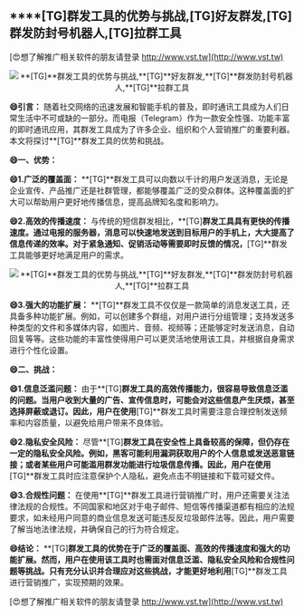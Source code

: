 ## ****[TG]**群发工具的优势与挑战,**[TG]**好友群发,**[TG]**群发防封号机器人,**[TG]**拉群工具**

[😍想了解推广相关软件的朋友请登录 http://www.vst.tw](http://www.vst.tw)

 <center><img src="https://vst.tw/MP4/tuiguang/png/2.png" alt="**[TG]**群发工具的优势与挑战,**[TG]**好友群发,**[TG]**群发防封号机器人,**[TG]**拉群工具"></center>

**😄引言：**
随着社交网络的迅速发展和智能手机的普及，即时通讯工具成为人们日常生活中不可或缺的一部分。而电报（Telegram）作为一款安全性强、功能丰富的即时通讯应用，其群发工具成为了许多企业、组织和个人营销推广的重要利器。本文将探讨**[TG]**群发工具的优势和挑战。

**😄一、优势：**

**😄1.广泛的覆盖面：**
**[TG]**群发工具可以向数以千计的用户发送消息，无论是企业宣传、产品推广还是社群管理，都能够覆盖广泛的受众群体。这种覆盖面的扩大可以帮助用户更好地传播信息，提高品牌知名度和影响力。

**😄2.高效的传播速度：**
与传统的短信群发相比，**[TG]**群发工具具有更快的传播速度。通过电报的服务器，消息可以快速地发送到目标用户的手机上，大大提高了信息传递的效率。对于紧急通知、促销活动等需要即时反馈的情况，**[TG]**群发工具能够更好地满足用户的需求。

 <center><img src="https://vst.tw/MP4/tuiguang/png/2.png" alt="**[TG]**群发工具的优势与挑战,**[TG]**好友群发,**[TG]**群发防封号机器人,**[TG]**拉群工具"></center>

**😄3.强大的功能扩展：**
**[TG]**群发工具不仅仅是一款简单的消息发送工具，还具备多种功能扩展。例如，可以创建多个群组，对用户进行分组管理；支持发送多种类型的文件和多媒体内容，如图片、音频、视频等；还能够定时发送消息，自动回复等等。这些功能的丰富性使得用户可以更灵活地使用该工具，并根据自身需求进行个性化设置。

**😄二、挑战：**

**😄1.信息泛滥问题：**
由于**[TG]**群发工具的高效传播能力，很容易导致信息泛滥的问题。当用户收到大量的广告、宣传信息时，可能会对这些信息产生厌烦，甚至选择屏蔽或退订。因此，用户在使用**[TG]**群发工具时需要注意合理控制发送频率和内容质量，以避免给用户带来不良体验。

**😄2.隐私安全风险：**
尽管**[TG]**群发工具在安全性上具备较高的保障，但仍存在一定的隐私安全风险。例如，黑客可能利用漏洞获取用户的个人信息或发送恶意链接；或者某些用户可能滥用群发功能进行垃圾信息传播。因此，用户在使用**[TG]**群发工具时应注意保护个人隐私，避免点击不明链接和下载可疑文件。

**😄3.合规性问题：**
在使用**[TG]**群发工具进行营销推广时，用户还需要关注法律法规的合规性。不同国家和地区对于电子邮件、短信等传播渠道都有相应的法规要求，如未经用户同意的商业信息发送可能违反反垃圾邮件法等。因此，用户需要了解当地法律法规，并确保自己的行为符合规定。

**😄结论：**
**[TG]**群发工具的优势在于广泛的覆盖面、高效的传播速度和强大的功能扩展。然而，用户在使用该工具时也需面对信息泛滥、隐私安全风险和合规性问题等挑战。只有充分认识并合理应对这些挑战，才能更好地利用**[TG]**群发工具进行营销推广，实现预期的效果。

[😍想了解推广相关软件的朋友请登录 http://www.vst.tw](http://www.vst.tw)



